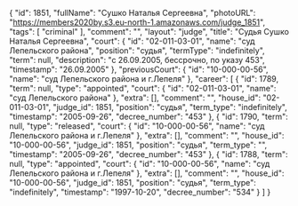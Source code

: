 {
    "id": 1851,
    "fullName": "Сушко Наталья Сергеевна",
    "photoURL": "https://members2020by.s3.eu-north-1.amazonaws.com/judge_1851",
    "tags": [
        "criminal"
    ],
    "comment": "",
    "layout": "judge",
    "title": "Судья Сушко Наталья Сергеевна",
    "court": {
        "id": "02-011-03-01",
        "name": "суд Лепельского района",
        "position": "судья",
        "termType": "indefinitely",
        "term": null,
        "description": "c 26.09.2005, бессрочно, по указу 453",
        "timestamp": "26.09.2005"
    },
    "previousCourt": {
        "id": "10-000-00-56",
        "name": "суд Лепельского района и г.Лепеля"
    },
    "career": [
        {
            "id": 1789,
            "term": null,
            "type": "appointed",
            "court": {
                "id": "02-011-03-01",
                "name": "суд Лепельского района"
            },
            "extra": [],
            "comment": "",
            "house_id": "02-011-03-01",
            "judge_id": 1851,
            "position": "судья",
            "term_type": "indefinitely",
            "timestamp": "2005-09-26",
            "decree_number": "453"
        },
        {
            "id": 1790,
            "term": null,
            "type": "released",
            "court": {
                "id": "10-000-00-56",
                "name": "суд Лепельского района и г.Лепеля"
            },
            "extra": [],
            "comment": "",
            "house_id": "10-000-00-56",
            "judge_id": 1851,
            "position": "судья",
            "term_type": "",
            "timestamp": "2005-09-26",
            "decree_number": "453"
        },
        {
            "id": 1788,
            "term": null,
            "type": "appointed",
            "court": {
                "id": "10-000-00-56",
                "name": "суд Лепельского района и г.Лепеля"
            },
            "extra": [],
            "comment": "",
            "house_id": "10-000-00-56",
            "judge_id": 1851,
            "position": "судья",
            "term_type": "indefinitely",
            "timestamp": "1997-10-20",
            "decree_number": "534"
        }
    ]
}